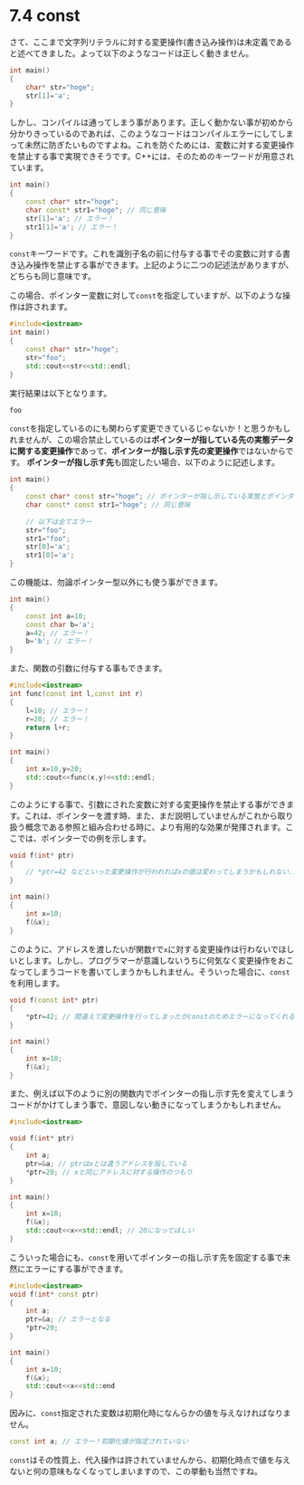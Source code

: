 # 7.4 const

さて、ここまで文字列リテラルに対する変更操作(書き込み操作)は未定義であると述べてきました。よって以下のようなコードは正しく動きません。
```cpp
int main()
{
	char* str="hoge";
	str[1]='a';
}
```
しかし、コンパイルは通ってしまう事があります。正しく動かない事が初めから分かりきっているのであれば、このようなコードはコンパイルエラーにしてしまって未然に防ぎたいものですよね。これを防ぐためには、変数に対する変更操作を禁止する事で実現できそうです。C++には、そのためのキーワードが用意されています。
```cpp
int main()
{
	const char* str="hoge"; 
	char const* str1="hoge"; // 同じ意味
	str[1]='a'; // エラー！
	str1[1]='a'; // エラー！
}
```
`const`キーワードです。これを識別子名の前に付与する事でその変数に対する書き込み操作を禁止する事ができます。上記のように二つの記述法がありますが、どちらも同じ意味です。

この場合、ポインター変数に対して`const`を指定していますが、以下のような操作は許されます。
```cpp
#include<iostream>
int main()
{
	const char* str="hoge";
	str="foo";
	std::cout<<str<<std::endl;
}
```
実行結果は以下となります。
```cpp
foo
```
`const`を指定しているのにも関わらず変更できているじゃないか！と思うかもしれませんが、この場合禁止しているのは**ポインターが指している先の実態データに関する変更操作**であって、**ポインターが指し示す先の変更操作**ではないからです。
**ポインターが指し示す先**も固定したい場合、以下のように記述します。
```cpp
int main()
{
	const char* const str="hoge"; // ポインターが指し示している実態とポインターが指し示すものを固定
	char const* const str1="hoge"; // 同じ意味
	
	// 以下は全てエラー
	str="foo";
	str1="foo";
	str[0]='a';
	str1[0]='a';
}

```

この機能は、勿論ポインター型以外にも使う事ができます。
```cpp
int main()
{
	const int a=10;
	const char b='a';
	a=42; // エラー！
	b='b'; // エラー！
}
```
また、関数の引数に付与する事もできます。
```cpp
#include<iostream>
int func(const int l,const int r)
{
	l=10; // エラー！
	r=20; // エラー！
	return l+r;
}

int main()
{
	int x=10,y=20;
	std::cout<<func(x,y)<<std::endl;
}
```
このようにする事で、引数にされた変数に対する変更操作を禁止する事ができます。これは、ポインターを渡す時、また、まだ説明していませんがこれから取り扱う概念である参照と組み合わせる時に、より有用的な効果が発揮されます。ここでは、ポインターでの例を示します。
```cpp
void f(int* ptr)
{
	// *ptr=42 などといった変更操作が行われればxの値は変わってしまうかもしれない...
}

int main()
{
	int x=10;
	f(&x);
}
```
このように、アドレスを渡したいが関数`f`で`x`に対する変更操作は行わないでほしいとします。しかし、プログラマーが意識しないうちに何気なく変更操作をおこなってしまうコードを書いてしまうかもしれません。そういった場合に、`const`を利用します。
```cpp
void f(const int* ptr)
{
	*ptr=42; // 間違えて変更操作を行ってしまったがconstのためエラーになってくれる。
}

int main()
{
	int x=10;
	f(&x);
}
```
また、例えば以下のように別の関数内でポインターの指し示す先を変えてしまうコードがかけてしまう事で、意図しない動きになってしまうかもしれません。
```cpp
#include<iostream>

void f(int* ptr)
{
	int a;
	ptr=&a; // ptrはxとは違うアドレスを指している
	*ptr=20; // xと同じアドレスに対する操作のつもり
}

int main()
{
	int x=10;
	f(&x);
	std::cout<<x<<std::endl; // 20になってほしい
}
```
こういった場合にも、`const`を用いてポインターの指し示す先を固定する事で未然にエラーにする事ができます。
```cpp
#include<iostream>
void f(int* const ptr)
{
	int a;
	ptr=&a; // エラーとなる
	*ptr=20; 
}

int main()
{
	int x=10;
	f(&x);
	std::cout<<x<<std::end
}
```
因みに、`const`指定された変数は初期化時になんらかの値を与えなければなりません。
```cpp
const int a; // エラー！初期化値が指定されていない
```
`const`はその性質上、代入操作は許されていませんから、初期化時点で値を与えないと何の意味もなくなってしまいますので、この挙動も当然ですね。

